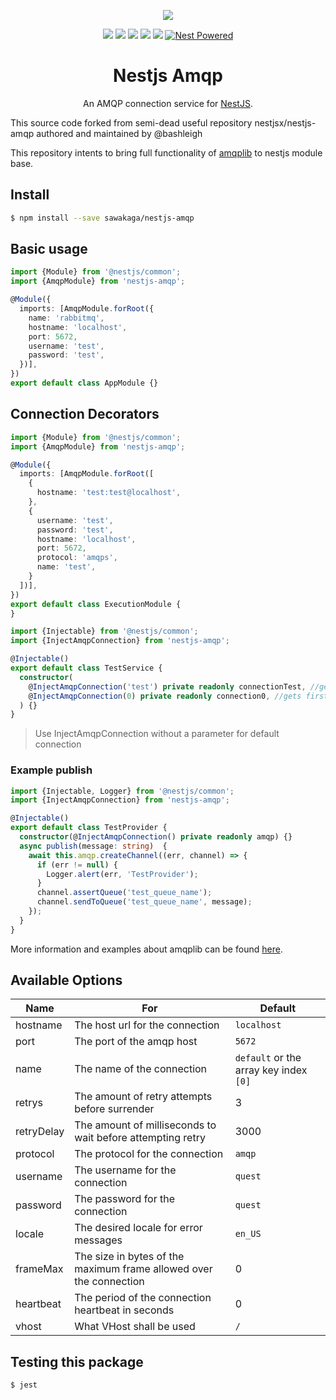<p align="center"><img src="https://avatars1.githubusercontent.com/u/43827489?s=400&u=45ac0ac47d40b6d8f277c96bdf00244c10508aef&v=4"/></p>
<p align="center">
    <a href="https://www.npmjs.com/package/@sawakaga/nestjs-amqplib"><img src="https://img.shields.io/badge/version-0.2.1-orange"/></a>
    <img src="https://sonarcloud.io/api/project_badges/measure?project=sawakaga_nestjs-amqp&metric=sqale_rating"/>
    <a href="https://github.com/sawakaga/nestjs-amqp/blob/master/LICENSE"><img src="https://img.shields.io/badge/lisense-MIT-brightgreen"/></a>
    <img src="https://flat.badgen.net/dependabot/nestjsx/nestjs-config?icon=dependabot" />
    <img src="https://camo.githubusercontent.com/a34cfbf37ba6848362bf2bee0f3915c2e38b1cc1/68747470733a2f2f696d672e736869656c64732e696f2f62616467652f5052732d77656c636f6d652d627269676874677265656e2e7376673f7374796c653d666c61742d737175617265" />
    <a href="https://github.com/nestjs/nest"><img src="https://raw.githubusercontent.com/nestjsx/crud/master/img/nest-powered.svg?sanitize=true" alt="Nest Powered" /></a>
</p>
<h1 align="center">Nestjs Amqp</h1>

<p align="center">An AMQP connection service for <a href="https://github.com/nestjs/nest">NestJS</a>.</p>

This source code forked from semi-dead useful repository nestjsx/nestjs-amqp authored and maintained by @bashleigh

This repository intents to bring full functionality of <a href="https://github.com/squaremo/amqp.node">amqplib</a> to nestjs module base.

## Install

```bash
$ npm install --save sawakaga/nestjs-amqp
```

## Basic usage 

```ts
import {Module} from '@nestjs/common';
import {AmqpModule} from 'nestjs-amqp';

@Module({
  imports: [AmqpModule.forRoot({
    name: 'rabbitmq',
    hostname: 'localhost',
    port: 5672,
    username: 'test',
    password: 'test',
  })],
})
export default class AppModule {}

```

## Connection Decorators

```ts
import {Module} from '@nestjs/common';
import {AmqpModule} from 'nestjs-amqp';

@Module({
  imports: [AmqpModule.forRoot([
    {
      hostname: 'test:test@localhost',
    }, 
    {
      username: 'test',
      password: 'test',
      hostname: 'localhost',
      port: 5672,
      protocol: 'amqps',
      name: 'test',
    }
  ])],
})
export default class ExecutionModule {
}
```

```ts
import {Injectable} from '@nestjs/common';
import {InjectAmqpConnection} from 'nestjs-amqp';

@Injectable()
export default class TestService {
  constructor(
    @InjectAmqpConnection('test') private readonly connectionTest, //gets connection with name 'test' defined in module
    @InjectAmqpConnection(0) private readonly connection0, //gets first defined connection without a name
  ) {}
}
```
> Use InjectAmqpConnection without a parameter for default connection

### Example publish 

```ts
import {Injectable, Logger} from '@nestjs/common';
import {InjectAmqpConnection} from 'nestjs-amqp';

@Injectable()
export default class TestProvider {
  constructor(@InjectAmqpConnection() private readonly amqp) {}
  async publish(message: string)  {
    await this.amqp.createChannel((err, channel) => {
      if (err != null) {
        Logger.alert(err, 'TestProvider');
      }
      channel.assertQueue('test_queue_name');
      channel.sendToQueue('test_queue_name', message);
    });
  }
}
```
More information and examples about amqplib can be found [here](https://www.npmjs.com/package/amqplib).

## Available Options

Name | For | Default
--- | --- | ---
hostname | The host url for the connection | `localhost`
port | The port of the amqp host | `5672`
name | The name of the connection | `default` or the array key index `[0]`
retrys | The amount of retry attempts before surrender | 3
retryDelay | The amount of milliseconds to wait before attempting retry | 3000
protocol | The protocol for the connection | `amqp`
username | The username for the connection | `quest`
password | The password for the connection | `quest`
locale | The desired locale for error messages | `en_US`
frameMax | The size in bytes of the maximum frame allowed over the connection | 0
heartbeat | The period of the connection heartbeat in seconds | 0
vhost | What VHost shall be used | `/`

## Testing this package

```bash
$ jest
```

